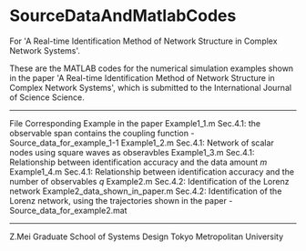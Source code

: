 # SourceDataAndMatlabCodes
For 'A Real-time Identification Method of Network Structure in Complex Network Systems'.

These are the MATLAB codes for the numerical simulation examples shown in the paper 
'A Real-time Identification Method of Network Structure in Complex Network Systems',
which is submitted to the International Journal of Science Science. 

- - - -
File                              Corresponding Example in the paper
Example1_1.m                      Sec.4.1: the observable span contains the coupling function
  -Source_data_for_example_1-1
Example1_2.m                      Sec.4.1: Network of scalar nodes using square waves as obseravbles
Example1_3.m                      Sec.4.1: Relationship between identification accuracy and the data amount $m$ 
Example1_4.m                      Sec.4.1: Relationship between identification accuracy and the number of observables $q$ 
Example2.m                        Sec.4.2: Identification of the Lorenz network 
Example2_data_shown_in_paper.m    Sec.4.2: Identification of the Lorenz network, using the trajectories shown in the paper
  -Source_data_for_example2.mat
- - - -

Z.Mei 
Graduate School of Systems Design
Tokyo Metropolitan University
